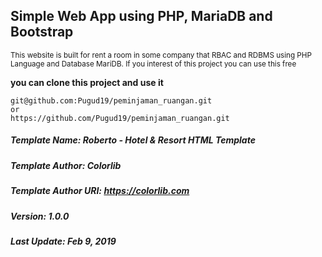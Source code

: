 ## Simple Web App using PHP, MariaDB and Bootstrap 

<sub>This website is built for rent a room in some company that RBAC and RDBMS using PHP Language and Database MariDB. If you interest of this project you can use this free</sub>

__you can clone this project and use it__
```
git@github.com:Pugud19/peminjaman_ruangan.git
or
https://github.com/Pugud19/peminjaman_ruangan.git
```

##### Template Name: Roberto - Hotel & Resort HTML Template
##### Template Author: Colorlib
##### Template Author URI: https://colorlib.com
##### Version: 1.0.0
##### Last Update: Feb 9, 2019



